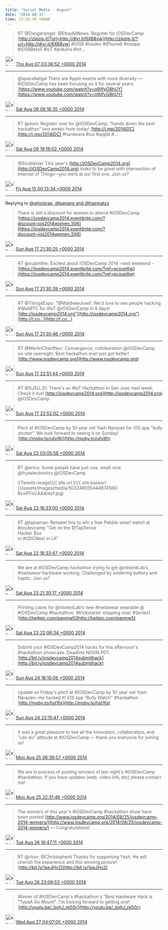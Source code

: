 ```yaml
---    
title: "Social Media - August"
date: "2014-08-31"
time: 23:59:59 +0000
---
```


> RT @Dangerangel: @EbayAllNews: Register for iOSDevCamp [http://zipzip.it/?url=http://dlvr.it/6X68vw](http://zipzip.it/?url=http://dlvr.it/6X68vw) #iOS8 #iosdev  #iPhone6 #iosapp #iOS8Beta5 #IoT #arduino #Int…

<img src="{{ site.url }}{{ site.baseurl }}/assets/images/media/tweet.ico" alt="x-icon" width="30" /> [Thu Aug 07 03:36:52 +0000 2014](https://twitter.com/ChristopherA/status/497224830236622848)

----

> @spacekatgal There are Apple events with more diversity — #iOSDevCamp has been focusing on it for several years: [https://www.youtube.com/watch?v=o9jIfvG8hUY](https://www.youtube.com/watch?v=o9jIfvG8hUY)

<img src="{{ site.url }}{{ site.baseurl }}/assets/images/media/tweet.ico" alt="x-icon" width="30" /> [Sat Aug 09 06:16:35 +0000 2014](https://twitter.com/ChristopherA/status/497989799920562176)

----

> RT @dom: Register now for @iOSDevCamp, “hands down the best hackathon” two weeks from today! [http://j.mp/2014iDC](http://j.mp/2014iDC) #hardware #ios #apple #…

<img src="{{ site.url }}{{ site.baseurl }}/assets/images/media/tweet.ico" alt="x-icon" width="30" /> [Sat Aug 09 19:16:02 +0000 2014](https://twitter.com/ChristopherA/status/498185957997174784)

----

> @Scobleizer This year's [http://iOSDevCamp2014.org](http://iOSDevCamp2014.org) looks to be great with intersection of Internet of Things—you were at our first one. Join us?

<img src="{{ site.url }}{{ site.baseurl }}/assets/images/media/tweet.ico" alt="x-icon" width="30" /> [Fri Aug 15 00:13:34 +0000 2014](https://twitter.com/ChristopherA/status/500072774111469568)

----

Replying to [@whoisrae, @banane and @hazmatzo](https://twitter.com/raebonfanti/status/501072861982121984)

> There is still a discount for women to attend #iOSDevCamp [https://iosdevcamp2014.eventbrite.com/?discount=ios2014women_506](https://iosdevcamp2014.eventbrite.com/?discount=ios2014women_506)

<img src="{{ site.url }}{{ site.baseurl }}/assets/images/media/tweet.ico" alt="x-icon" width="30" /> [Sun Aug 17 21:30:25 +0000 2014](https://twitter.com/ChristopherA/status/501118879934857219)

----

> RT @sujamthe: Excited about iOSDevCamp 2014 -next weekend - [https://iosdevcamp2014.eventbrite.com/?ref=ecounttw](https://iosdevcamp2014.eventbrite.com/?ref=ecounttw)

<img src="{{ site.url }}{{ site.baseurl }}/assets/images/media/tweet.ico" alt="x-icon" width="30" /> [Sun Aug 17 21:30:39 +0000 2014](https://twitter.com/ChristopherA/status/501118934901202944)

----

> RT @ThingsExpo: “@MatthewJosef: We'd love to see people hacking #WebRTC for #IoT @iOSDevCamp in 8 days!  
> [http://iosdevcamp2014.org”](http://iosdevcamp2014.org”) [http://t.co…](http://t.co…)

<img src="{{ site.url }}{{ site.baseurl }}/assets/images/media/tweet.ico" alt="x-icon" width="30" /> [Sun Aug 17 21:30:46 +0000 2014](https://twitter.com/ChristopherA/status/501118964894666752)

----

> RT @MerlinChauffeur: Convergence, colloboration @iOSDevCamp on-site overnight. Best hackathon ever just got better! [http://www.iosdevcamp.org](http://www.iosdevcamp.org)

<img src="{{ site.url }}{{ site.baseurl }}/assets/images/media/tweet.ico" alt="x-icon" width="30" /> [Sun Aug 17 22:51:44 +0000 2014](https://twitter.com/ChristopherA/status/501139340030779393)

----

> RT @SJSU_ID: There's an #IoT Hackathon in San Jose next week. Check it out! [http://iosdevcamp2014.org](http://iosdevcamp2014.org) @iOSDevCamp

<img src="{{ site.url }}{{ site.baseurl }}/assets/images/media/tweet.ico" alt="x-icon" width="30" /> [Sun Aug 17 22:52:02 +0000 2014](https://twitter.com/ChristopherA/status/501139415867998209)

----

> Pitch at #iOSDevCamp by 10-year old Yash Narayan for iOS app “bully shutter”. We look forward to seeing it on Sunday! [http://moby.to/uilv9h](http://moby.to/uilv9h)

<img src="{{ site.url }}{{ site.baseurl }}/assets/images/media/tweet.ico" alt="x-icon" width="30" /> [Sat Aug 23 03:05:58 +0000 2014](https://twitter.com/ChristopherA/status/503015261616631808)

----

> RT @erico: Some people have just one, small vice.   
> @fryselectronics @iOSDevCamp 
> 
> ![Tweets-image]({{ site.url }}{{ site.baseurl }}/assets/images/media/503248555444674560-BvviFFoCAAAreyf.jpg)

<img src="{{ site.url }}{{ site.baseurl }}/assets/images/media/tweet.ico" alt="x-icon" width="30" /> [Sat Aug 23 18:33:00 +0000 2014](https://twitter.com/ChristopherA/status/503248555444674560)

----

> RT @tapsense: Retweet this to win a free Pebble smart watch at #iosdevcamp "Get on the @TapSense  
> Hacker Bus   
> to #GDCNext in LA"

<img src="{{ site.url }}{{ site.baseurl }}/assets/images/media/tweet.ico" alt="x-icon" width="30" /> [Sat Aug 23 18:33:47 +0000 2014](https://twitter.com/ChristopherA/status/503248755835940864)

----

> We are at #iOSDevCamp hackathon trying to get @mbientLab’s #metawear hardware working. Challenged by soldering battery and haptic. Join us?

<img src="{{ site.url }}{{ site.baseurl }}/assets/images/media/tweet.ico" alt="x-icon" width="30" /> [Sat Aug 23 21:30:17 +0000 2014](https://twitter.com/ChristopherA/status/503293173376897025)

----

> Printing cases for @mbientLab’s new #metawear wearable @ #iOSDevCamp #hackathon. #Kickstarter shipping now! #Series1 [http://twitpic.com/eanmw5](http://twitpic.com/eanmw5)

<img src="{{ site.url }}{{ site.baseurl }}/assets/images/media/tweet.ico" alt="x-icon" width="30" /> [Sat Aug 23 22:06:34 +0000 2014](https://twitter.com/ChristopherA/status/503302303776923649)

----

> Submit your #iOSDevCamp2014 hacks for this afternoon's #hackathon showcase. Deadline NOON PDT. [http://bit.ly/iosdevcamp2014submithack](http://bit.ly/iosdevcamp2014submithack)

<img src="{{ site.url }}{{ site.baseurl }}/assets/images/media/tweet.ico" alt="x-icon" width="30" /> [Sun Aug 24 18:10:06 +0000 2014](https://twitter.com/ChristopherA/status/503605180634382337)

----

> Update on Friday's pitch at #iOSDevCamp by 10-year old Yash Narayan—he hacked it! iOS app “Bully Watch" #hackathon [http://moby.to/hst1fq](http://moby.to/hst1fq)

<img src="{{ site.url }}{{ site.baseurl }}/assets/images/media/tweet.ico" alt="x-icon" width="30" /> [Sun Aug 24 22:15:47 +0000 2014](https://twitter.com/ChristopherA/status/503667011369447424)

----

> It was a great pleasure to see all the innovation, collaboration, and "can do" attitude at #iOSDevCamp — thank you everyone for joining us!

<img src="{{ site.url }}{{ site.baseurl }}/assets/images/media/tweet.ico" alt="x-icon" width="30" /> [Mon Aug 25 06:39:57 +0000 2014](https://twitter.com/ChristopherA/status/503793888838959104)

----

> We are in process of posting winners of last night's #iOSDevCamp #hackathon. If you have updates (web, video link, etc) please contact me!

<img src="{{ site.url }}{{ site.baseurl }}/assets/images/media/tweet.ico" alt="x-icon" width="30" /> [Mon Aug 25 22:31:46 +0000 2014](https://twitter.com/ChristopherA/status/504033418582044672)

----

> The winners of this year's #iOSDevCamp #hackathon show have been posted [http://www.iosdevcamp.org/2014/08/25/iosdevcamp-2014-winners/](http://www.iosdevcamp.org/2014/08/25/iosdevcamp-2014-winners/) — Congratulations!

<img src="{{ site.url }}{{ site.baseurl }}/assets/images/media/tweet.ico" alt="x-icon" width="30" /> [Tue Aug 26 16:47:11 +0000 2014](https://twitter.com/ChristopherA/status/504309091188375552)

----

> RT @ritun: @ChristopherA Thanks for supporting Yash. He will cherish the experience and this winning picture! [http://bit.ly/1peJHy2](http://bit.ly/1peJHy2)

<img src="{{ site.url }}{{ site.baseurl }}/assets/images/media/tweet.ico" alt="x-icon" width="30" /> [Tue Aug 26 23:09:53 +0000 2014](https://twitter.com/ChristopherA/status/504405399399723010)

----

> Winner of #iOSDevCamp's #hackathon's "Best Hardware Hack is "TypeA Go Mount". I'm looking forward to getting one! [http://youtu.be/_bxhJ_re50c](http://youtu.be/_bxhJ_re50c)

<img src="{{ site.url }}{{ site.baseurl }}/assets/images/media/tweet.ico" alt="x-icon" width="30" /> [Wed Aug 27 04:07:05 +0000 2014](https://twitter.com/ChristopherA/status/504480193881206784)